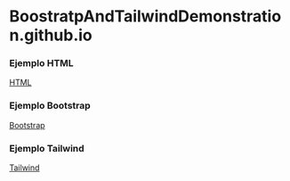 # BoostratpAndTailwindDemonstration.github.io

### Ejemplo HTML
[HTML](css.html)
### Ejemplo Bootstrap
[Bootstrap](bootstrap.html)
### Ejemplo Tailwind
[Tailwind](tailwind.html)
